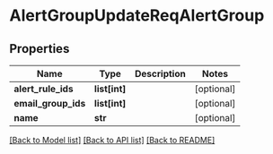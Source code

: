 # AlertGroupUpdateReqAlertGroup

## Properties
Name | Type | Description | Notes
------------ | ------------- | ------------- | -------------
**alert_rule_ids** | **list[int]** |  | [optional] 
**email_group_ids** | **list[int]** |  | [optional] 
**name** | **str** |  | [optional] 

[[Back to Model list]](../README.md#documentation-for-models) [[Back to API list]](../README.md#documentation-for-api-endpoints) [[Back to README]](../README.md)


